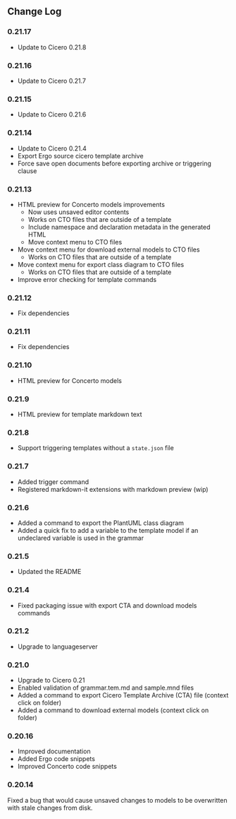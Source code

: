 ## Change Log

### 0.21.17
- Update to Cicero 0.21.8

### 0.21.16
- Update to Cicero 0.21.7

### 0.21.15
- Update to Cicero 0.21.6

### 0.21.14
- Update to Cicero 0.21.4
- Export Ergo source cicero template archive
- Force save open documents before exporting archive or triggering clause

### 0.21.13

- HTML preview for Concerto models improvements
   - Now uses unsaved editor contents
   - Works on CTO files that are outside of a template
   - Include namespace and declaration metadata in the generated HTML
   - Move context menu to CTO files
- Move context menu for download external models to CTO files
   - Works on CTO files that are outside of a template
- Move context menu for export class diagram to CTO files
   - Works on CTO files that are outside of a template
- Improve error checking for template commands

### 0.21.12

- Fix dependencies

### 0.21.11

- Fix dependencies

### 0.21.10

- HTML preview for Concerto models

### 0.21.9

- HTML preview for template markdown text

### 0.21.8

- Support triggering templates without a `state.json` file

### 0.21.7

- Added trigger command
- Registered markdown-it extensions with markdown preview (wip)

### 0.21.6

- Added a command to export the PlantUML class diagram
- Added a quick fix to add a variable to the template model if an undeclared variable is used in the grammar

### 0.21.5

- Updated the README

### 0.21.4

- Fixed packaging issue with export CTA and download models commands

### 0.21.2

- Upgrade to languageserver

### 0.21.0

- Upgrade to Cicero 0.21
- Enabled validation of grammar.tem.md and sample.mnd files
- Added a command to export Cicero Template Archive (CTA) file (context click on folder)
- Added a command to download external models (context click on folder)

### 0.20.16

- Improved documentation
- Added Ergo code snippets
- Improved Concerto code snippets

### 0.20.14

Fixed a bug that would cause unsaved changes to models to be overwritten with stale changes from disk.
